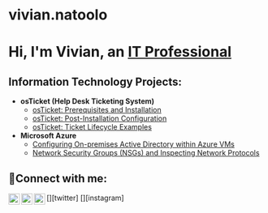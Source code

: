 # vivian.natoolo

<h1>Hi, I'm Vivian, an <a href="https://linkedin.com/in/vnatoolo">IT Professional</a></h1>

<h2> Information Technology Projects:</h2>

- <b>osTicket (Help Desk Ticketing System)</b>
  - [osTicket: Prerequisites and Installation](https://github.com/vivian.natoolo/osticket-prereqs)
  - [osTicket: Post-Installation Configuration](https://github.com/vivian.natoolo/post-install-config)
  - [osTicket: Ticket Lifecycle Examples](https://github.com/vivian.natoolo/ticket-lifecycle)
- <b>Microsoft Azure</b>
  - [Configuring On-premises Active Directory within Azure VMs](https://github.com/vivian.natoolo/configure-ad)
  - [Network Security Groups (NSGs) and Inspecting Network Protocols](https://github.com/vivian.natoolo/azure-network-protocols)

<h2>🤳Connect with me:</h2>

[<img align="left" alt="Josh | Twitter" width="22px" src="https://cdn.jsdelivr.net/npm/simple-icons@v3/icons/twitter.svg" />][twitter]
[<img align="left" alt="Josh | LinkedIn" width="22px" src="https://cdn.jsdelivr.net/npm/simple-icons@v3/icons/linkedin.svg" />][linkedin]
[<img align="left" alt="Josh | Instagram" width="22px" src="https://cdn.jsdelivr.net/npm/simple-icons@v3/icons/instagram.svg" />][instagram]

[linkedin]: https://linkedin.com/in/vnatoolo
